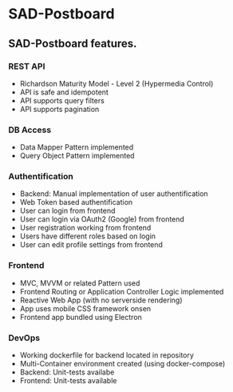 # SAD-Postboard

## SAD-Postboard features.

### REST API

* Richardson Maturity Model - Level 2 (Hypermedia Control)
* API is safe and idempotent
* API supports query filters
* API supports pagination

### DB Access

* Data Mapper Pattern implemented
* Query Object Pattern implemented

### Authentification

* Backend: Manual implementation of user authentification
* Web Token based authentification
* User can login from frontend
* User can login via  OAuth2 (Google) from frontend
* User registration working from frontend
* Users have different roles based on login
* User can edit profile settings from frontend

### Frontend

* MVC, MVVM or related Pattern used
* Frontend Routing or Application Controller Logic implemented
* Reactive Web App (with no serverside rendering)
* App uses mobile CSS framework onsen
* Frontend app bundled using Electron

### DevOps

* Working dockerfile for backend located in repository
* Multi-Container environment created (using docker-compose)
* Backend: Unit-tests availabe
* Frontend: Unit-tests available